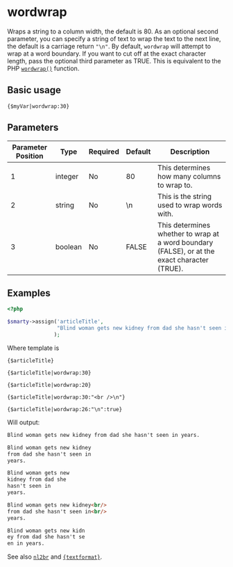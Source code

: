 # wordwrap

Wraps a string to a column width, the default is 80. As an optional
second parameter, you can specify a string of text to wrap the text to
the next line, the default is a carriage return `"\n"`. By default,
`wordwrap` will attempt to wrap at a word boundary. If you want to cut
off at the exact character length, pass the optional third parameter as
TRUE. This is equivalent to the PHP
[`wordwrap()`](https://www.php.net/wordwrap) function.

## Basic usage

```smarty
{$myVar|wordwrap:30}
```

## Parameters

| Parameter Position | Type    | Required | Default | Description                                                                                   |
|--------------------|---------|----------|---------|-----------------------------------------------------------------------------------------------|
| 1                  | integer | No       | 80      | This determines how many columns to wrap to.                                                  |
| 2                  | string  | No       | \\n     | This is the string used to wrap words with.                                                   |
| 3                  | boolean | No       | FALSE   | This determines whether to wrap at a word boundary (FALSE), or at the exact character (TRUE). |

## Examples

```php
<?php

$smarty->assign('articleTitle',
                "Blind woman gets new kidney from dad she hasn't seen in years."
               );

```

Where template is

```smarty
{$articleTitle}

{$articleTitle|wordwrap:30}

{$articleTitle|wordwrap:20}

{$articleTitle|wordwrap:30:"<br />\n"}

{$articleTitle|wordwrap:26:"\n":true}
```

Will output:

```html
Blind woman gets new kidney from dad she hasn't seen in years.

Blind woman gets new kidney
from dad she hasn't seen in
years.

Blind woman gets new
kidney from dad she
hasn't seen in
years.

Blind woman gets new kidney<br/>
from dad she hasn't seen in<br/>
years.

Blind woman gets new kidn
ey from dad she hasn't se
en in years.
```       

See also [`nl2br`](language-modifier-nl2br.md) and
[`{textformat}`](../language-custom-functions/language-function-textformat.md).
